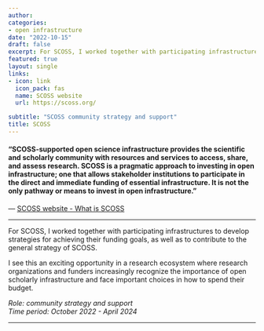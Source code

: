 ```yaml
---
author: 
categories:
- open infrastructure
date: "2022-10-15"
draft: false
excerpt: For SCOSS, I worked together with participating infrastructures to develop strategies for achieving their funding goals, as well as to contribute to the general strategy of SCOSS.
featured: true
layout: single
links:
- icon: link
  icon_pack: fas
  name: SCOSS website
  url: https://scoss.org/

subtitle: "SCOSS community strategy and support"
title: SCOSS
---
```

#### “SCOSS-supported open science infrastructure provides the scientific and scholarly community with resources and services to access, share, and assess research. SCOSS is a pragmatic approach to investing in open infrastructure; one that allows stakeholder institutions to participate in the direct and immediate funding of essential infrastructure. It is not the only pathway or means to invest in open infrastructure.”

— [SCOSS website - What is SCOSS](https://scoss.org/what-is-scoss/)

---

For SCOSS, I worked together with participating infrastructures to develop strategies for achieving their funding goals, as well as to contribute to the general strategy of SCOSS.

I see this an exciting opportunity in a research ecosystem where research organizations and funders increasingly recognize the importance of open scholarly infrastructure and face important choices in how to spend their budget.     

*Role: community strategy and support*  
*Time period: October 2022 - April 2024*

---
